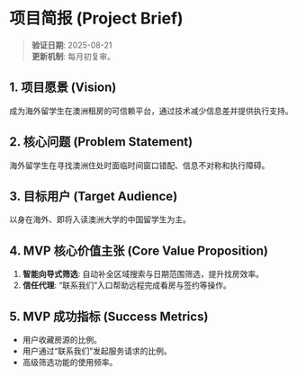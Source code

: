 # 项目简报 (Project Brief)

> **验证日期**: 2025-08-21  
> **更新机制**: 每月初复审。

## 1. 项目愿景 (Vision)
成为海外留学生在澳洲租房的可信赖平台，通过技术减少信息差并提供执行支持。

## 2. 核心问题 (Problem Statement)
海外留学生在寻找澳洲住处时面临时间窗口错配、信息不对称和执行障碍。

## 3. 目标用户 (Target Audience)
以身在海外、即将入读澳洲大学的中国留学生为主。

## 4. MVP 核心价值主张 (Core Value Proposition)
1. **智能向导式筛选**: 自动补全区域搜索与日期范围筛选，提升找房效率。
2. **信任代理**: “联系我们”入口帮助远程完成看房与签约等操作。

## 5. MVP 成功指标 (Success Metrics)
- 用户收藏房源的比例。
- 用户通过“联系我们”发起服务请求的比例。
- 高级筛选功能的使用频率。
